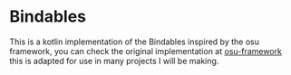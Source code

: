 # Bindables
This is a kotlin implementation of the Bindables inspired by the osu framework,
you can check the original implementation at [osu-framework](https://github.com/ppy/osu-framework/tree/) 
this is adapted for use in many projects I will be making.
